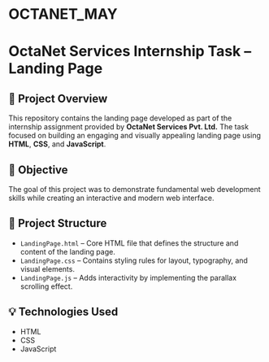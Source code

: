# OCTANET_MAY
# OctaNet Services Internship Task – Landing Page

## 📌 Project Overview
This repository contains the landing page developed as part of the internship assignment provided by **OctaNet Services Pvt. Ltd.** The task focused on building an engaging and visually appealing landing page using **HTML**, **CSS**, and **JavaScript**.

## 🎯 Objective
The goal of this project was to demonstrate fundamental web development skills while creating an interactive and modern web interface. 

## 📂 Project Structure

- `LandingPage.html` – Core HTML file that defines the structure and content of the landing page.
- `LandingPage.css` – Contains styling rules for layout, typography, and visual elements.
- `LandingPage.js` – Adds interactivity by implementing the parallax scrolling effect.

## 💡 Technologies Used
- HTML 
- CSS  
- JavaScript 
